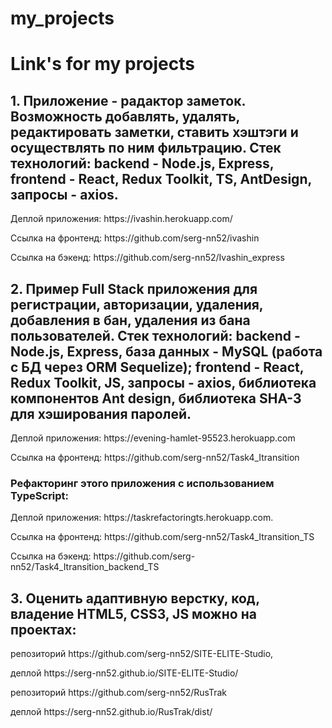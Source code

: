 # my_projects
<h1>Link's for my projects</h1>

<h2>1. Приложение - радактор заметок. Возможность добавлять, удалять, редактировать заметки, ставить хэштэги и осуществлять по ним фильтрацию.
Стек технологий: backend - Node.js, Express, frontend - React, Redux Toolkit, TS, AntDesign, запросы - axios.</h2>

  <p>Деплой приложения: https://ivashin.herokuapp.com/</p>
  <p>Ссылка на фронтенд: https://github.com/serg-nn52/ivashin</p>
  <p>Ссылка на бэкенд: https://github.com/serg-nn52/Ivashin_express</p>

<h2>2. Пример Full Stack приложения для регистрации, авторизации, удаления, добавления в бан, удаления из бана пользователей.
Стек технологий: backend - Node.js, Express, база данных - MySQL (работа с БД через ORM Sequelize); frontend - React, Redux Toolkit, JS, запросы - axios, библиотека компонентов Ant design, библиотека SHA-3 для хэширования паролей.</h2>

  <p>Деплой приложения: https://evening-hamlet-95523.herokuapp.com</p>
  <p>Ссылка на фронтенд: https://github.com/serg-nn52/Task4_Itransition</p>

  <h3>Рефакторинг этого приложения с использованием TypeScript:</h3>
  <p>Деплой приложения: https://taskrefactoringts.herokuapp.com.</p>
  <p>Ссылка на фронтенд: https://github.com/serg-nn52/Task4_Itransition_TS</p>
  <p>Ссылка на бэкенд: https://github.com/serg-nn52/Task4_Itransition_backend_TS</p>



<h2>3. Оценить адаптивную верстку, код, владение HTML5, CSS3, JS можно на проектах:</h2>

  <p>репозиторий https://github.com/serg-nn52/SITE-ELITE-Studio,</p>
  <p>деплой https://serg-nn52.github.io/SITE-ELITE-Studio/</p>
  <p></p>
  <p>репозиторий https://github.com/serg-nn52/RusTrak</p>
  <p>деплой https://serg-nn52.github.io/RusTrak/dist/</p>
